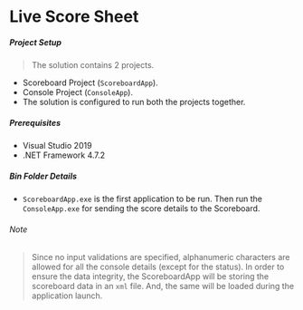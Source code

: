 # Live Score Sheet


##### Project Setup
> The solution contains 2 projects.
  - Scoreboard Project (`ScoreboardApp`).
  - Console Project (`ConsoleApp`).
  - The solution is configured to run both the projects together.

##### Prerequisites
  - Visual Studio 2019
  - .NET Framework 4.7.2

##### Bin Folder Details
  - `ScoreboardApp.exe` is the first application to be run. Then run the `ConsoleApp.exe` for sending the score details to the Scoreboard.

###### Note
> Since no input validations are specified, alphanumeric characters are allowed for all the console details (except for the status).
> In order to ensure the data integrity, the ScoreboardApp will be storing the scoreboard data in an `xml` file. And, the same will be loaded during the application launch.
